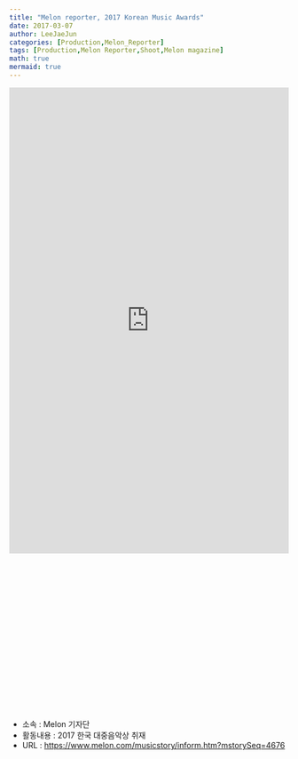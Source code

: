```yaml
---
title: "Melon reporter, 2017 Korean Music Awards"
date: 2017-03-07
author: LeeJaeJun
categories: [Production,Melon_Reporter]
tags: [Production,Melon Reporter,Shoot,Melon magazine]
math: true
mermaid: true
---
```


<div style="width:100%; height:840px; position:relative; padding-bottom: 56.25%;">
<iframe width="100%"height="840px" src="https://www.melon.com/musicstory/inform.htm?mstorySeq=4676" frameborder="0" scrolling="no"></iframe>
</div>

* 소속 : Melon 기자단
* 활동내용 : 2017 한국 대중음악상 취재
* URL : https://www.melon.com/musicstory/inform.htm?mstorySeq=4676
